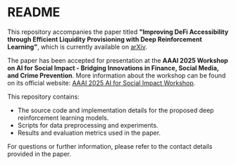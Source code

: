# README

This repository accompanies the paper titled **"Improving DeFi Accessibility through Efficient Liquidity Provisioning with Deep Reinforcement Learning"**, which is currently available on [arXiv](https://arxiv.org/abs/2501.07508).

The paper has been accepted for presentation at the **AAAI 2025 Workshop on AI for Social Impact - Bridging Innovations in Finance, Social Media, and Crime Prevention**. More information about the workshop can be found on its official website: [AAAI 2025 AI for Social Impact Workshop](https://sites.google.com/view/aaai-2025-ai-si/home).

This repository contains:

- The source code and implementation details for the proposed deep reinforcement learning models.
- Scripts for data preprocessing and experiments.
- Results and evaluation metrics used in the paper.

For questions or further information, please refer to the contact details provided in the paper.
